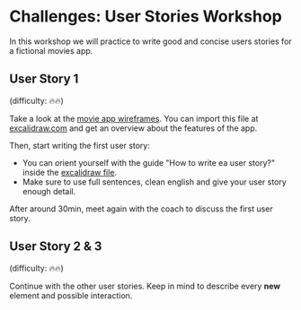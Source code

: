 # Challenges: User Stories Workshop

In this workshop we will practice to write good and concise users stories for a fictional movies app.

## User Story 1

(difficulty: 🔥🔥)

Take a look at the [movie app wireframes](./assets/user-story-workshop-start.excalidraw). You can import this file at [excalidraw.com](https://excalidraw.com) and get an overview about the features of the app.

Then, start writing the first user story:

- You can orient yourself with the guide "How to write ea user story?" inside the [excalidraw file](./assets/user-story-workshop-start.excalidraw).
- Make sure to use full sentences, clean english and give your user story enough detail.

After around 30min, meet again with the coach to discuss the first user story.

## User Story 2 & 3

(difficulty: 🔥🔥)

Continue with the other user stories. Keep in mind to describe every **new** element and possible interaction.
